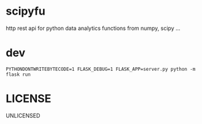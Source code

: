 # scipyfu

http rest api for python data analytics functions from numpy, scipy ...

# dev

```
PYTHONDONTWRITEBYTECODE=1 FLASK_DEBUG=1 FLASK_APP=server.py python -m flask run
```


# LICENSE

UNLICENSED